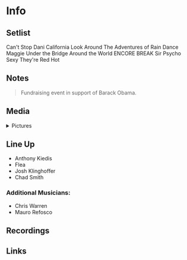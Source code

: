 # Info

## Setlist

Can't Stop
Dani California
Look Around
The Adventures of Rain Dance Maggie
Under the Bridge
Around the World
ENCORE BREAK
Sir Psycho Sexy
They're Red Hot

## Notes

> Fundraising event in support of Barack Obama.

## Media 

<details>
  <summary>Pictures</summary>
  <!--<img alt="Setlist" title="Setlist" src="_.jpg" height="200" />
  <img alt="Flyer" title="Flyer" src="_.jpg" height="200" />-->
</details>

## Line Up

* Anthony Kiedis
* Flea
* Josh Klinghoffer
* Chad Smith

### Additional Musicians:
* Chris Warren  
* Mauro Refosco

## Recordings

## Links